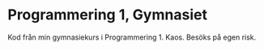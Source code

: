 # Programmering 1, Gymnasiet
Kod från min gymnasiekurs i Programmering 1. Kaos. Besöks på egen risk.
